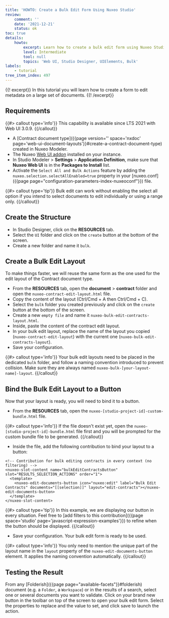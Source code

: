 ```yaml
---
title: 'HOWTO: Create a Bulk Edit Form Using Nuxeo Studio'
review:
    comment: ''
    date: '2021-12-21'
    status: ok
toc: true
details:
    howto:
        excerpt: Learn how to create a bulk edit form using Nuxeo Studio Designer
        level: Intermediate
        tool: null
        topics: 'Web UI, Studio Designer, UIElements, Bulk'
labels:
    - tutorial
tree_item_index: 497
---
```


{{! excerpt}}
In this tutorial you will learn how to create a form to edit metadata on a large set of documents.
{{! /excerpt}}

## Requirements

{{#> callout type='info'}}
This capability is available since LTS 2021 with Web UI 3.0.9.
{{/callout}}

- A [Contract document type]({{page version='' space='nxdoc' page='web-ui-document-layouts'}}#create-a-contract-document-type) created in Nuxeo Modeler.
- The Nuxeo [Web UI addon](https://connect.nuxeo.com/nuxeo/site/marketplace/package/nuxeo-web-ui) installed on your instance.
- In Studio Modeler > **Settings** > **Application Definition**, make sure that **Nuxeo Web UI** is in the **Packages to Install** list.
- Activate the `Select All and Bulk Actions` feature by adding the `nuxeo.selection.selectAllEnabled=true` property in your [nuxeo.conf]({{page page="configuration-parameters-index-nuxeoconf"}}) file.

{{#> callout type='tip'}}
Bulk edit can work without enabling the select all option if you intend to select documents to edit individually or using a range only.
{{/callout}}

## Create the Structure

- In Studio Designer, click on the **RESOURCES** tab.
- Select the `UI` folder and click on the `create` button at the bottom of the screen.
- Create a new folder and name it `bulk`.

## Create a Bulk Edit Layout

To make things faster, we will reuse the same form as the one used for the edit layout of the Contract document type.

- From the **RESOURCES** tab, open the **document** > **contract** folder and open the `nuxeo-contract-edit-layout.html` file.
- Copy the content of the layout (Ctrl/Cmd + A then Ctrl/Cmd + C).
- Select the `bulk` folder you created previously and click on the `create` button at the bottom of the screen.
- Create a new `empty file` and name it `nuxeo-bulk-edit-contracts-layout.html`.
- Inside, paste the content of the contract edit layout.
- In your bulk edit layout, replace the name of the layout you copied (`nuxeo-contract-edit-layout`) with the current one (`nuxeo-bulk-edit-contracts-layout`).
- Save your configuration.

{{#> callout type='info'}}
Your bulk edit layouts need to be placed in the dedicated `bulk` folder, and follow a naming convention introduced to prevent collision. Make sure they are always named `nuxeo-bulk-[your-layout-name]-layout`.
{{/callout}}

## Bind the Bulk Edit Layout to a Button

Now that your layout is ready, you will need to bind it to a button.

- From the **RESOURCES** tab, open the `nuxeo-[studio-project-id]-custom-bundle.html` file.

{{#> callout type='info'}}
If the file doesn't exist yet, open the `nuxeo-[studio-project-id]-bundle.html` file first and you will be prompted for the custom bundle file to be generated.
{{/callout}}

- Inside the file, add the following contribution to bind your layout to a button:

```
<!-- Contribution for bulk editing contracts in every context (no filtering) -->
<nuxeo-slot-content name="bulkEditContractsButton" slot="RESULTS_SELECTION_ACTIONS" order="1">
  <template>
    <nuxeo-edit-documents-button icon="nuxeo:edit" label="Bulk Edit Contracts" documents="[[selection]]" layout="edit-contracts"></nuxeo-edit-documents-button>
  </template>
</nuxeo-slot-content>
```

{{#> callout type='tip'}}
In this example, we are displaying our button in every situation. Feel free to [add filters to this contribution]({{page space='studio' page='javascript-expression-examples'}}) to refine when the button should be displayed.
{{/callout}}

- Save your configuration. Your bulk edit form is ready to be used.

{{#> callout type='info'}}
You only need to mention the unique part of the layout name in the `layout` property of the `nuxeo-edit-documents-button` element. It applies the naming convention automatically.
{{/callout}}

## Testing the Result

From any [Folderish]({{page page="available-facets"}}#folderish) document (e.g. a `Folder`, a `Workspace`) or in the results of a search, select one or several documents you want to validate. Click on your brand new button in the toolbar on top of the screen to open your bulk edit form. Select the properties to replace and the value to set, and click save to launch the action.

